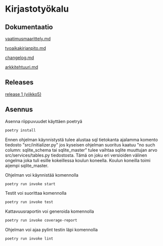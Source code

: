 # Kirjastotyökalu

## Dokumentaatio

[vaatimusmaarittely.md](/dokumentaatio/vaatimusmaarittely.md)

[tyoaikakirjanpito.md](/dokumentaatio/tyoaikakirjanpito.md)

[changelog.md](/dokumentaatio/changelog.md)

[arkkitehtuuri.md](/dokumentaatio/arkkitehtuuri.md)

## Releases

[release 1 (viikko5)](/releases/tag/viikko5)

## Asennus

Asenna riippuvuudet käyttäen poetryä

```bash
poetry install
```
Ennen ohjelman käynnistystä tulee alustaa sql tietokanta ajalamma komento tiedosto "src/initializer.py" 
jos kyseisen ohjelman suoritus kaatuu "no such column: sqlite_schema tai sqlite_master" tulee vaihtaa sqlite muuttujan arvo src/services/tables.py tiedostosta. Tämä on joku eri versioiden välinen ongelma joka tuli esille kokeillessa koulun koneella. Koulun koneilla toimi aijempi sqlite_master.

Ohjelman voi käynnistää komennolla 
```bash
poetry run invoke start
``` 
Testit voi suorittaa komennolla

```bash
poetry run invoke test
``` 

Kattavuusraportin voi generoida komennolla 

```bash
poetry run invoke coverage-report
``` 

Ohjelman voi ajaa pylint testin läpi komennolla

```bash
poetry run invoke lint
``` 

